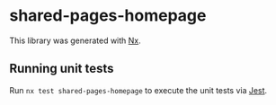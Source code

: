 # shared-pages-homepage

This library was generated with [Nx](https://nx.dev).

## Running unit tests

Run `nx test shared-pages-homepage` to execute the unit tests via [Jest](https://jestjs.io).

